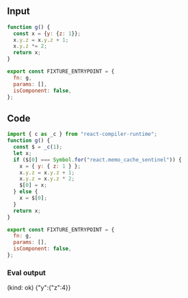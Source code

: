 
## Input

```javascript
function g() {
  const x = {y: {z: 1}};
  x.y.z = x.y.z + 1;
  x.y.z *= 2;
  return x;
}

export const FIXTURE_ENTRYPOINT = {
  fn: g,
  params: [],
  isComponent: false,
};

```

## Code

```javascript
import { c as _c } from "react-compiler-runtime";
function g() {
  const $ = _c(1);
  let x;
  if ($[0] === Symbol.for("react.memo_cache_sentinel")) {
    x = { y: { z: 1 } };
    x.y.z = x.y.z + 1;
    x.y.z = x.y.z * 2;
    $[0] = x;
  } else {
    x = $[0];
  }
  return x;
}

export const FIXTURE_ENTRYPOINT = {
  fn: g,
  params: [],
  isComponent: false,
};

```
      
### Eval output
(kind: ok) {"y":{"z":4}}